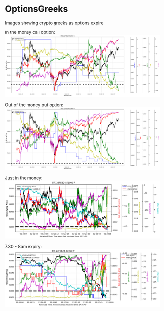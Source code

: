 # OptionsGreeks
Images showing crypto greeks as options expire


In the money call option:  
![In the money call option ](https://raw.githubusercontent.com/alexlukekoval/OptionsGreeks/main/in_money_call2.png)



Out of the money put option:  
![Out of money put ](https://raw.githubusercontent.com/alexlukekoval/OptionsGreeks/main/out_of_money_put2.png)



Just in the money:  
![put ](https://raw.githubusercontent.com/alexlukekoval/OptionsGreeks/main/just_in_the_money_put.png)


7.30 - 8am expiry:  
![put ](https://raw.githubusercontent.com/alexlukekoval/OptionsGreeks/main/just_in_the_money_put_6am.png)
